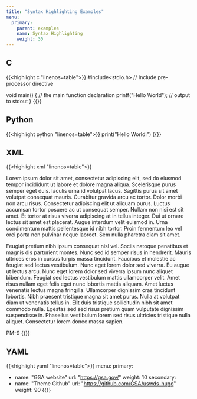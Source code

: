 ```yaml
---
title: "Syntax Highlighting Examples"
menu:
  primary:
    parent: examples
    name: Syntax Highlighting
    weight: 30
---
```


## C

{{<highlight c "linenos=table">}}
#include<stdio.h>	// Include pre-processor directive

void main() {	// the main function declaration
  printf("Hello World");	// output to stdout
}
{{</highlight>}}

## Python

{{<highlight python "linenos=table">}}
print("Hello World!")
{{</highlight>}}

## XML

{{<highlight xml "linenos=table">}}
<part class="guidance" id="ac-1_gdn" xmlns="namespace">
  <!-- comment -->
  <p>Lorem ipsum dolor sit amet, consectetur adipiscing elit, sed do eiusmod tempor incididunt ut labore et dolore magna aliqua. Scelerisque purus semper eget duis. Iaculis urna id volutpat lacus. Sagittis purus sit amet volutpat consequat mauris. Curabitur gravida arcu ac tortor. Dolor morbi non arcu risus. Consectetur adipiscing elit ut aliquam purus. Luctus accumsan tortor posuere ac ut consequat semper. Nullam non nisi est sit amet. Et tortor at risus viverra adipiscing at in tellus integer. Dui ut ornare lectus sit amet est placerat. Augue interdum velit euismod in. Urna condimentum mattis pellentesque id nibh tortor. Proin fermentum leo vel orci porta non pulvinar neque laoreet. Sem nulla pharetra diam sit amet.</p>

  <p>Feugiat pretium nibh ipsum consequat nisl vel. Sociis natoque penatibus et magnis dis parturient montes. Nunc sed id semper risus in hendrerit. Mauris ultrices eros in cursus turpis massa tincidunt. Faucibus et molestie ac feugiat sed lectus vestibulum. Nunc eget lorem dolor sed viverra. Eu augue ut lectus arcu. Nunc eget lorem dolor sed viverra ipsum nunc aliquet bibendum. Feugiat sed lectus vestibulum mattis ullamcorper velit. Amet risus nullam eget felis eget nunc lobortis mattis aliquam. Amet luctus venenatis lectus magna fringilla. Ullamcorper dignissim cras tincidunt lobortis. Nibh praesent tristique magna sit amet purus. Nulla at volutpat diam ut venenatis tellus in. Elit duis tristique sollicitudin nibh sit amet commodo nulla. Egestas sed sed risus pretium quam vulputate dignissim suspendisse in. Phasellus vestibulum lorem sed risus ultricies tristique nulla aliquet. Consectetur lorem donec massa sapien.</p>
  <link rel="related" href="#pm-9">PM-9</link>
</part>
{{</highlight>}}

## YAML

{{<highlight yaml "linenos=table">}}
menu:
  primary:
  - name: "GSA website"
    url: "https://gsa.gov/"
    weight: 10
  secondary:
  - name: "Theme Github"
    url: "https://github.com/GSA/uswds-hugo"
    weight: 90
{{</highlight>}}

